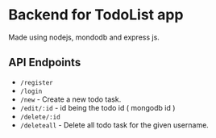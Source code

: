 # Backend for TodoList app

Made using nodejs, mondodb and express js.

## API Endpoints

- `/register`
- `/login`
- `/new` - Create a new todo task.
- `/edit/:id` - id being the todo id ( mongodb id )
- `/delete/:id`
- `/deleteall` - Delete all todo task for the given username.
